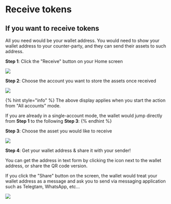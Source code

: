 # Receive tokens

## If you want to receive tokens

All you need would be your wallet address. You would need to show your wallet address to your counter-party, and they can send their assets to such address.&#x20;

**Step 1**: Click the "Receive" button on your Home screen

![](<../../.gitbook/assets/image (107).png>)

**Step 2**: Choose the account you want to store the assets once received

![](<../../.gitbook/assets/image (87).png>)

{% hint style="info" %}
The above display applies when you start the action from "All accounts" mode.

If you are already in a single-account mode, the wallet would jump directly from **Step 1** to the following **Step 3**:
{% endhint %}

**Step 3**: Choose the asset you would like to receive

![](<../../.gitbook/assets/image (121).png>)

**Step 4**: Get your wallet address & share it with your sender!

You can get the address in text form by clicking the icon next to the wallet address, or share the QR code version.&#x20;

If you click the "Share" button on the screen, the wallet would treat your wallet address as a message and ask you to send via messaging application such as Telegtam, WhatsApp, etc...

![](<../../.gitbook/assets/image (133).png>)
